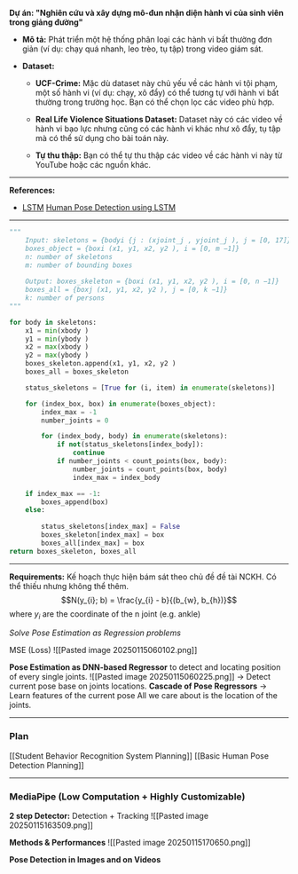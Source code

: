 **Dự án: "Nghiên cứu và xây dựng mô-đun nhận diện hành vi của
sinh viên trong giảng đường"**

- **Mô tả:** Phát triển một hệ thống phân loại các hành vi bất thường đơn giản (ví dụ: chạy quá nhanh, leo trèo, tụ tập) trong video giám sát.
    
- **Dataset:**
    
    - **UCF-Crime:** Mặc dù dataset này chủ yếu về các hành vi tội phạm, một số hành vi (ví dụ: chạy, xô đẩy) có thể tương tự với hành vi bất thường trong trường học. Bạn có thể chọn lọc các video phù hợp.
        
    - **Real Life Violence Situations Dataset:** Dataset này có các video về hành vi bạo lực nhưng cũng có các hành vi khác như xô đẩy, tụ tập mà có thể sử dụng cho bài toán này.
        
    - **Tự thu thập:** Bạn có thể tự thu thập các video về các hành vi này từ YouTube hoặc các nguồn khác.
        

---

**References:**
+ [LSTM](https://phamdinhkhanh.github.io/2019/04/22/Ly_thuyet_ve_mang_LSTM.html)
[Human Pose Detection using LSTM](https://nam157.github.io/human_activity_recognition-/)

---

```python
"""
    Input: skeletons = {bodyi {j : (xjoint_j , yjoint_j ), j = [0, 17]}, i = [0, n −1]}
    boxes_object = {boxi (x1, y1, x2, y2 ), i = [0, m −1]}
    n: number of skeletons
    m: number of bounding boxes
    
    Output: boxes_skeleton = {boxi (x1, y1, x2, y2 ), i = [0, n −1]}
    boxes_all = {boxj (x1, y1, x2, y2 ), j = [0, k −1]}
    k: number of persons
"""

for body in skeletons:
    x1 = min(xbody )
    y1 = min(ybody )
    x2 = max(xbody )
    y2 = max(ybody )
    boxes_skeleton.append(x1, y1, x2, y2 )
    boxes_all = boxes_skeleton

    status_skeletons = [True for (i, item) in enumerate(skeletons)]

    for (index_box, box) in enumerate(boxes_object):
        index_max = -1
        number_joints = 0

        for (index_body, body) in enumerate(skeletons):
            if not(status_skeletons[index_body]):
                continue
            if number_joints < count_points(box, body):
                number_joints = count_points(box, body)
                index_max = index_body

    if index_max == -1:
        boxes_append(box)
    else:
        
        status_skeletons[index_max] = False
        boxes_skeleton[index_max] = box
        boxes_all[index_max] = box
return boxes_skeleton, boxes_all
```

---

**Requirements:** Kế hoạch thực hiện bám sát theo chủ đề đề tài NCKH. Có thể thiếu nhưng không thể thêm. $$N(y_{i}; b) = \frac{y_{i} - b}{(b_{w}, b_{h})}$$ where $y_{i}$ are the coordinate of the n joint (e.g. ankle)

*Solve Pose Estimation as Regression problems*

MSE (Loss)
![[Pasted image 20250115060102.png]]

**Pose Estimation as DNN-based Regressor** to detect and locating position of every single joints. 
![[Pasted image 20250115060225.png]]
-> Detect current pose base on joints locations. 
**Cascade of Pose Regressors** -> Learn features of the current pose
All we care about is the location of the joints.  

---
### Plan
[[Student Behavior Recognition System Planning]]
[[Basic Human Pose Detection Planning]]

----
### MediaPipe (Low Computation + Highly Customizable)
**2 step Detector:** Detection + Tracking 
![[Pasted image 20250115163509.png]]

**Methods & Performances**
![[Pasted image 20250115170650.png]]

**Pose Detection in Images and on Videos**
